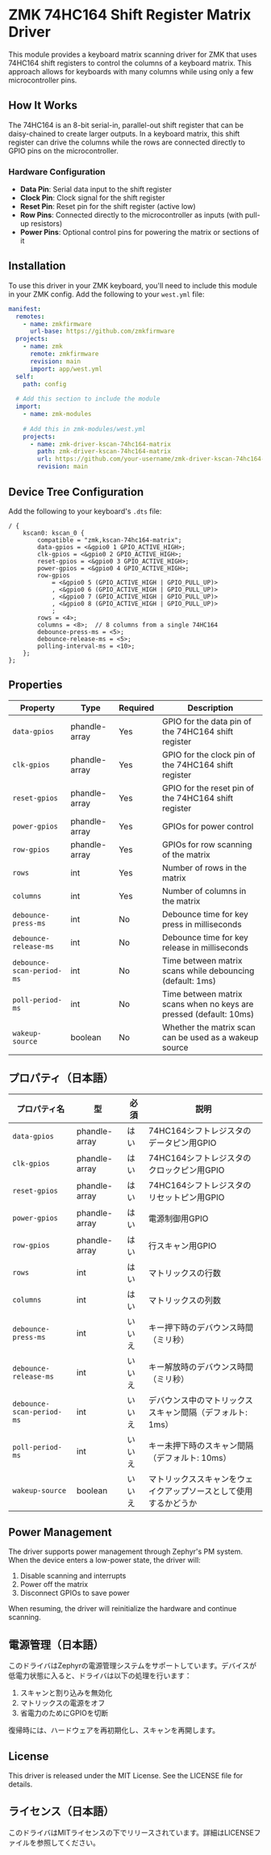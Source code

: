 # ZMK 74HC164 Shift Register Matrix Driver

This module provides a keyboard matrix scanning driver for ZMK that uses 74HC164 shift registers to control the columns of a keyboard matrix. This approach allows for keyboards with many columns while using only a few microcontroller pins.

## How It Works

The 74HC164 is an 8-bit serial-in, parallel-out shift register that can be daisy-chained to create larger outputs. In a keyboard matrix, this shift register can drive the columns while the rows are connected directly to GPIO pins on the microcontroller.

### Hardware Configuration

- **Data Pin**: Serial data input to the shift register
- **Clock Pin**: Clock signal for the shift register
- **Reset Pin**: Reset pin for the shift register (active low)
- **Row Pins**: Connected directly to the microcontroller as inputs (with pull-up resistors)
- **Power Pins**: Optional control pins for powering the matrix or sections of it

## Installation

To use this driver in your ZMK keyboard, you'll need to include this module in your ZMK config. Add the following to your `west.yml` file:

```yaml
manifest:
  remotes:
    - name: zmkfirmware
      url-base: https://github.com/zmkfirmware
  projects:
    - name: zmk
      remote: zmkfirmware
      revision: main
      import: app/west.yml
  self:
    path: config
    
  # Add this section to include the module
  import:
    - name: zmk-modules
    
    # Add this in zmk-modules/west.yml
    projects:
      - name: zmk-driver-kscan-74hc164-matrix
        path: zmk-driver-kscan-74hc164-matrix
        url: https://github.com/your-username/zmk-driver-kscan-74hc164-matrix
        revision: main
```

## Device Tree Configuration

Add the following to your keyboard's `.dts` file:

```dts
/ {
    kscan0: kscan_0 {
        compatible = "zmk,kscan-74hc164-matrix";
        data-gpios = <&gpio0 1 GPIO_ACTIVE_HIGH>;
        clk-gpios = <&gpio0 2 GPIO_ACTIVE_HIGH>;
        reset-gpios = <&gpio0 3 GPIO_ACTIVE_HIGH>;
        power-gpios = <&gpio0 4 GPIO_ACTIVE_HIGH>;
        row-gpios
            = <&gpio0 5 (GPIO_ACTIVE_HIGH | GPIO_PULL_UP)>
            , <&gpio0 6 (GPIO_ACTIVE_HIGH | GPIO_PULL_UP)>
            , <&gpio0 7 (GPIO_ACTIVE_HIGH | GPIO_PULL_UP)>
            , <&gpio0 8 (GPIO_ACTIVE_HIGH | GPIO_PULL_UP)>
            ;
        rows = <4>;
        columns = <8>;  // 8 columns from a single 74HC164
        debounce-press-ms = <5>;
        debounce-release-ms = <5>;
        polling-interval-ms = <10>;
    };
};
```

## Properties

| Property | Type | Required | Description |
|----------|------|----------|-------------|
| `data-gpios` | phandle-array | Yes | GPIO for the data pin of the 74HC164 shift register |
| `clk-gpios` | phandle-array | Yes | GPIO for the clock pin of the 74HC164 shift register |
| `reset-gpios` | phandle-array | Yes | GPIO for the reset pin of the 74HC164 shift register |
| `power-gpios` | phandle-array | Yes | GPIOs for power control |
| `row-gpios` | phandle-array | Yes | GPIOs for row scanning of the matrix |
| `rows` | int | Yes | Number of rows in the matrix |
| `columns` | int | Yes | Number of columns in the matrix |
| `debounce-press-ms` | int | No | Debounce time for key press in milliseconds |
| `debounce-release-ms` | int | No | Debounce time for key release in milliseconds |
| `debounce-scan-period-ms` | int | No | Time between matrix scans while debouncing (default: 1ms) |
| `poll-period-ms` | int | No | Time between matrix scans when no keys are pressed (default: 10ms) |
| `wakeup-source` | boolean | No | Whether the matrix scan can be used as a wakeup source |

## プロパティ（日本語）

| プロパティ名 | 型 | 必須 | 説明 |
|----------|------|----------|-------------|
| `data-gpios` | phandle-array | はい | 74HC164シフトレジスタのデータピン用GPIO |
| `clk-gpios` | phandle-array | はい | 74HC164シフトレジスタのクロックピン用GPIO |
| `reset-gpios` | phandle-array | はい | 74HC164シフトレジスタのリセットピン用GPIO |
| `power-gpios` | phandle-array | はい | 電源制御用GPIO |
| `row-gpios` | phandle-array | はい | 行スキャン用GPIO |
| `rows` | int | はい | マトリックスの行数 |
| `columns` | int | はい | マトリックスの列数 |
| `debounce-press-ms` | int | いいえ | キー押下時のデバウンス時間（ミリ秒） |
| `debounce-release-ms` | int | いいえ | キー解放時のデバウンス時間（ミリ秒） |
| `debounce-scan-period-ms` | int | いいえ | デバウンス中のマトリックススキャン間隔（デフォルト: 1ms） |
| `poll-period-ms` | int | いいえ | キー未押下時のスキャン間隔（デフォルト: 10ms） |
| `wakeup-source` | boolean | いいえ | マトリックススキャンをウェイクアップソースとして使用するかどうか |

## Power Management

The driver supports power management through Zephyr's PM system. When the device enters a low-power state, the driver will:

1. Disable scanning and interrupts
2. Power off the matrix
3. Disconnect GPIOs to save power

When resuming, the driver will reinitialize the hardware and continue scanning.

## 電源管理（日本語）

このドライバはZephyrの電源管理システムをサポートしています。デバイスが低電力状態に入ると、ドライバは以下の処理を行います：

1. スキャンと割り込みを無効化
2. マトリックスの電源をオフ
3. 省電力のためにGPIOを切断

復帰時には、ハードウェアを再初期化し、スキャンを再開します。

## License

This driver is released under the MIT License. See the LICENSE file for details.

## ライセンス（日本語）

このドライバはMITライセンスの下でリリースされています。詳細はLICENSEファイルを参照してください。
